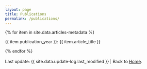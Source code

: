 ```yaml
---
layout: page
title: Publications
permalink: /publications/
---
```


{% for item in site.data.articles-metadata %}
  <p>{{ item.publication_year }}: {{ item.article_title }}</p>
{% endfor %}


<br>
<br>
Last update: {{ site.data.update-log.last_modified }} | Back to <a href="{{ '/home/' | relative_url }}">Home</a>.